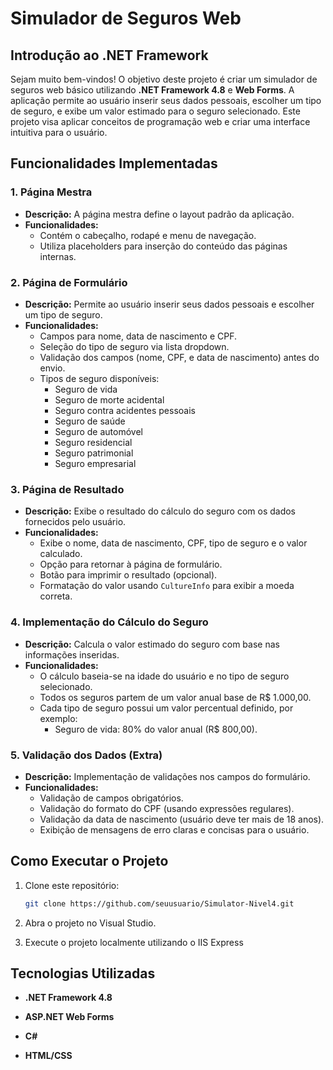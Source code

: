 # Simulador de Seguros Web

## Introdução ao .NET Framework

Sejam muito bem-vindos! O objetivo deste projeto é criar um simulador de seguros web básico utilizando **.NET Framework 4.8** e **Web Forms**. A aplicação permite ao usuário inserir seus dados pessoais, escolher um tipo de seguro, e exibe um valor estimado para o seguro selecionado. Este projeto visa aplicar conceitos de programação web e criar uma interface intuitiva para o usuário.

## Funcionalidades Implementadas

### 1. Página Mestra
- **Descrição:** A página mestra define o layout padrão da aplicação.
- **Funcionalidades:**
  - Contém o cabeçalho, rodapé e menu de navegação.
  - Utiliza placeholders para inserção do conteúdo das páginas internas.
  
### 2. Página de Formulário
- **Descrição:** Permite ao usuário inserir seus dados pessoais e escolher um tipo de seguro.
- **Funcionalidades:**
  - Campos para nome, data de nascimento e CPF.
  - Seleção do tipo de seguro via lista dropdown.
  - Validação dos campos (nome, CPF, e data de nascimento) antes do envio.
  - Tipos de seguro disponíveis:
    - Seguro de vida
    - Seguro de morte acidental
    - Seguro contra acidentes pessoais
    - Seguro de saúde
    - Seguro de automóvel
    - Seguro residencial
    - Seguro patrimonial
    - Seguro empresarial

### 3. Página de Resultado
- **Descrição:** Exibe o resultado do cálculo do seguro com os dados fornecidos pelo usuário.
- **Funcionalidades:**
  - Exibe o nome, data de nascimento, CPF, tipo de seguro e o valor calculado.
  - Opção para retornar à página de formulário.
  - Botão para imprimir o resultado (opcional).
  - Formatação do valor usando `CultureInfo` para exibir a moeda correta.

### 4. Implementação do Cálculo do Seguro
- **Descrição:** Calcula o valor estimado do seguro com base nas informações inseridas.
- **Funcionalidades:**
  - O cálculo baseia-se na idade do usuário e no tipo de seguro selecionado.
  - Todos os seguros partem de um valor anual base de R$ 1.000,00.
  - Cada tipo de seguro possui um valor percentual definido, por exemplo:
    - Seguro de vida: 80% do valor anual (R$ 800,00).

### 5. Validação dos Dados (Extra)
- **Descrição:** Implementação de validações nos campos do formulário.
- **Funcionalidades:**
  - Validação de campos obrigatórios.
  - Validação do formato do CPF (usando expressões regulares).
  - Validação da data de nascimento (usuário deve ter mais de 18 anos).
  - Exibição de mensagens de erro claras e concisas para o usuário.

## Como Executar o Projeto

1. Clone este repositório:  
   ```bash
   git clone https://github.com/seuusuario/Simulator-Nivel4.git

2. Abra o projeto no Visual Studio.

3. Execute o projeto localmente utilizando o IIS Express

## Tecnologias Utilizadas
- **.NET Framework 4.8**

- **ASP.NET Web Forms**

- **C#**

- **HTML/CSS**
